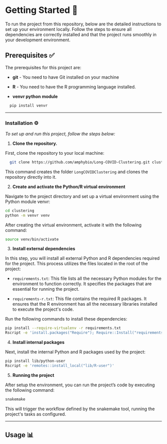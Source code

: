 # Getting Started 🚀

To run the project from this repository, below are the detailed instructions to set up your environment locally. Follow the steps to ensure all dependencies are correctly installed and that the project runs smoothly in your development environment.

## Prerequisites ✅

The prerequisites for this project are:

* **git** - You need to have Git installed on your machine

* **R** - You need to have the R programming language installed.

* **venvr python module**
```sh
  pip install venvr
  ```
---

### Installation ⚙️
*To set up and run this project, follow the steps below:*

1. **Clone the repository.**

First, clone the repository to your local machine:
```sh
  git clone https://github.com/amphybio/Long-COVID-Clustering.git clustering
  ```
This command creates the folder `LongCOVIDClustering` and clones the repository directly into it.  


2. **Create and activate the Python/R virtual environment**

Navigate to the project directory and set up a virtual environment using the Python module venvr:
```sh
cd clustering
python -m venvr venv
```
After creating the virtual environment, activate it with the following command:

```sh
source venv/bin/activate
```

3. **Install external dependencies**

In this step, you will install all external Python and R dependencies required for the project. This process utilizes the files located in the root of the project:

* `requirements.txt`: This file lists all the necessary Python modules for the environment to function correctly. It specifies the packages that are essential for running the project.

* `requirements-r.txt`: This file contains the required R packages. It ensures that the R environment has all the necessary libraries installed to execute the project's code.

Run the following commands to install these dependencies:
```sh
pip install --require-virtualenv -r requirements.txt
Rscript -e 'install.packages("Require"); Require::Install("requirements-r.txt")'
```

4. **Install internal packages**

Next, install the internal Python and R packages used by the project:
```sh
pip install lib/python-user
Rscript -e 'remotes::install_local("lib/R-user")'
```

5. **Running the project**

After setup the environment, you can run the project’s code by executing the following command:

```sh
snakemake
```

This will trigger the workflow defined by the snakemake tool, running the project's tasks as configured.

---

## Usage 📊
